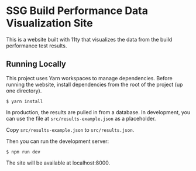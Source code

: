 # SSG Build Performance Data Visualization Site

This is a website built with 11ty that visualizes the data from the build performance test results.

## Running Locally

This project uses Yarn workspaces to manage dependencies. Before running the website, install dependencies from the root of the project (up one directory).

    $ yarn install

In production, the results are pulled in from a database. In development, you can use the file at `src/results-example.json` as a placeholder.

Copy `src/results-example.json` to `src/results.json`.

Then you can run the development server:

    $ npm run dev

The site will be available at localhost:8000.
